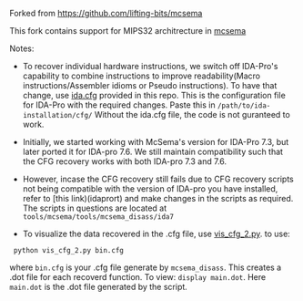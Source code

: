 Forked from https://github.com/lifting-bits/mcsema

This fork contains support for MIPS32 architrecture in [mcsema](https://github.com/lifting-bits/mcsema)

Notes: 

- To recover individual hardware instructions, we switch off IDA-Pro's capability to combine instructions to improve readability(Macro instructions/Assembler idioms or Pseudo instructions). To have that change, use [ida.cfg](scripts/ida.cfg) provided in this repo. This is the configuration file for IDA-Pro with the required changes.
Paste this in `/path/to/ida-installation/cfg/`
Without the ida.cfg file, the code is not guranteed to work.

- Initially, we started working with McSema's version for IDA-Pro 7.3, but later ported it for IDA-pro 7.6. We still maintain compatibility such that the CFG recovery works with both IDA-pro 7.3 and 7.6.
 
- However, incase the CFG recovery still fails due to CFG recovery scripts not being compatible with the version of IDA-pro you have installed, refer to [this link)(idaprort) and make changes in the scripts as required. The scripts in questions are located at `tools/mcsema/tools/mcsema_disass/ida7`

- To visualize the data recovered in the .cfg file, use [vis_cfg_2.py](scripts/vis_cfg_2.py).
to use:
```
 python vis_cfg_2.py bin.cfg
```
where `bin.cfg` is your .cfg file generate by `mcsema_disass`. This creates a .dot file for each recoverd function.
To view: `display main.dot`. Here `main.dot` is the .dot file generated by the script.
